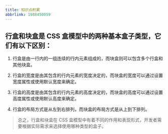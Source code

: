 ```yaml
---
title: 知识点积累
abbrlink: 1988450059
---
```


## 行盒和块盒是 CSS 盒模型中的两种基本盒子类型，它们有以下区别：

1. 行盒是由一行内的一组连续的行内元素组成的，而块盒则可以包含多个行盒和其他块盒。

2. 行盒的宽度是由其包含的行内元素的宽度决定的，而块盒的宽度可以通过设置宽度属性或使用默认宽度来确定。

3. 行盒的高度是由其包含的行内元素的高度决定的，而块盒的高度可以通过设置高度属性或使用默认高度来确定。

4. 行盒的布局方式是从左到右排列，而块盒的布局方式是从上到下排列。

>总之，行盒和块盒在 CSS 盒模型中有着不同的作用和表现形式，开发者需要根据实际需求来选择使用哪种类型的盒子。